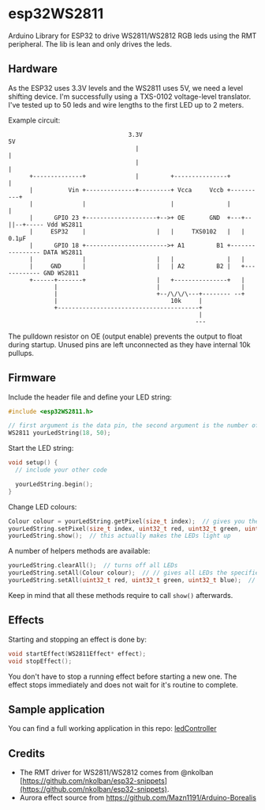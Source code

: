 # esp32WS2811

Arduino Library for ESP32 to drive WS2811/WS2812 RGB leds using the RMT peripheral. The lib is lean and only drives the leds.

## Hardware

As the ESP32 uses 3.3V levels and the WS2811 uses 5V, we need a level shifting device.
I'm successfully using a TXS-0102 voltage-level translator. I've tested up to 50 leds and 
wire lengths to the first LED up to 2 meters.

Example circuit:

```
                                  3.3V                                  5V
                                    |                                    |
                                    |                                    |
      +--------------+              |         +---------------+          |
      |          Vin +--------------+---------+ Vcca     Vccb +----------+
      |              |                        |               |          |
      |      GPIO 23 +--------------------+-->+ OE       GND  +---+--||--+----- Vdd WS2811
      |     ESP32    |                    |   |     TXS0102   |   |  0.1µF
      |      GPIO 18 +----------------------->+ A1         B1 +---------------- DATA WS2811
      |              |                    |   |               |   |
      |     GND      |                    |   | A2         B2 |   +------------ GND WS2811
      +------+-------+                    |   +---------------+   |
             |                            |                       |
             |                            +--/\/\/\---+-------- --+
             |                                10k     |
             +----------------------------------------+
                                                      |
                                                     ---
```

The pulldown resistor on OE (output enable) prevents the output
to float during startup.
Unused pins are left unconnected as they have internal 10k pullups.

## Firmware

Include the header file and define your LED string:

```cpp
#include <esp32WS2811.h>

// first argument is the data pin, the second argument is the number of LEDs
WS2811 yourLedString(18, 50);
```

Start the LED string:

```cpp
void setup() {
  // include your other code

  yourLedString.begin();
}
```

Change LED colours:

```cpp
Colour colour = yourLedString.getPixel(size_t index);  // gives you the Colour of the led on index.
yourLedString.setPixel(size_t index, uint32_t red, uint32_t green, uint32_t blue);
yourLedString.show();  // this actually makes the LEDs light up
```

A number of helpers methods are available:

```cpp
yourLedString.clearAll();  // turns off all LEDs
yourLedString.setAll(Colour colour);  // // gives all LEDs the specified colour
yourLedString.setAll(uint32_t red, uint32_t green, uint32_t blue);  // gives all LEDs the specified colour
```

Keep in mind that all these methods require to call `show()` afterwards.

## Effects

Starting and stopping an effect is done by:

```cpp
void startEffect(WS2811Effect* effect);
void stopEffect();
```

You don't have to stop a running effect before starting a new one. The effect stops immediately and does not wait for it's routine to complete.

## Sample application

You can find a full working application in this repo: [ledController](https://github.com/bertmelis/ledController)

## Credits

- The RMT driver for WS2811/WS2812 comes from @nkolban [https://github.com/nkolban/esp32-snippets](https://github.com/nkolban/esp32-snippets).
- Aurora effect source from https://github.com/Mazn1191/Arduino-Borealis
